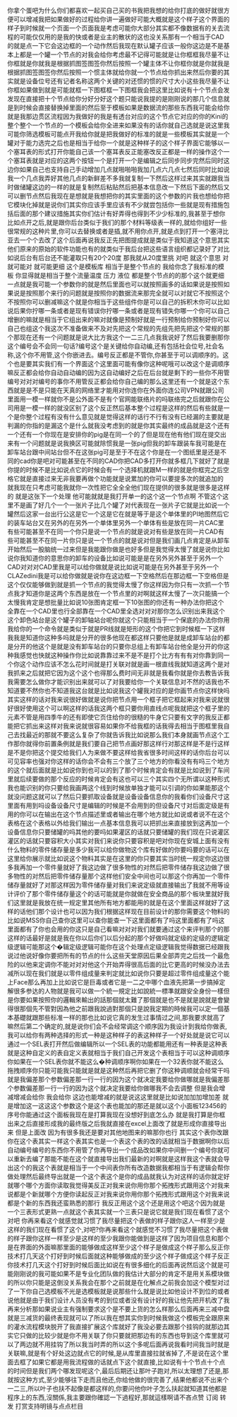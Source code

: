 你拿个蛋吧为什么你们都喜欢一起买自己买的书我把我想的给你打底的做好就很方便可以增减我把如果做好的过程给你讲一遍做好可能大概就是这个样子这个界面的样子到时候就一个页面一个页面我是考虑可能你大部分其实都不像数据有的关去流程的可能仅仅用的是我的快或者是业主的散状的这也没关系那有一个相当于CAD的就是点一下它会这边框的一个动作然后我现在默认罐子应该一般你这边是不是基本上都是一个罐一个节点的对我会给你考虑最不记得可能就是让你框框我尽量不让你框就是你就我是根据抓图签图签你然后按照一个罐主体不让你框你就是你就我是根据抓图签图签你然后按照一个惯主体就给你就一个节点给你抓出来然后你要的其实就是设备位号还有记者名称这两个关键的对还惯的惯的尺寸大小这些我尽量不让你框如果做到就是可能就框一下图框框一下图框我会把这里比如说有十个节点会发发现在直接把十个节点给你分好分好这个题只能说我提的是刚刚说的那几个信息就是到时候会直接替换掉里面的然后至于模板如果是数据流的那些东西我可能会给你就是我那边贯区流程因为我做好的我是有透台对应的这个节点它对应的你的Kini的整个整个一个节点的一个模板会给你全进来如果没有的话你就自己选就是说这里我可能你筛选模板可能点开我给你就是把我做好的标准的就是一些模板其实就是一个罐对于能力选完之后也是相当于给你一个就是这种样子的这个样子界面它能够以一个塞耳表的形式打开你能自己该一个塞耳表反正能塞改反正都是一样的操作这个一个塞耳表就是对应的这两个按钮一个是打开一个是编辑之后同步同步完然后同时这边你如果自己也支持自己手动增加几点就啪啪啪我加几点六几点七然后同时比如说我一个几点我弄好其他几点的新鲜差不多我就复制一下然后这样过来其实就跟我当时做储罐这边的一样的就是复制然后粘贴然后把基本信息改一下然后下面的然后又可以删节点然后我现在是想就是我想把你的其实里面的这个参数的片我也想给你把它模块化掉就是说你们其实你应该手里应该有不少就尝包括你一些就是现有措施包括后面的那个建议措施其实你们估计有好弄得也得到不少少标准的,我甚至于想你比如点开之后,就是跟你后台类似于我们的那个材料等级表一样的,就给你组好一些很常规的这种片里,你可以去替换或者是插,就不用你点开,就是点到打开一个塞浔比亚去一个个去改了这个后面再说我反正先把图提成就是类似于我知道这个意思其实他们原来的原始的软件功能也有的就类似于我后台把这些语言组织都记录好了对比如说后台有后台还不能灌取只有20个20度 那我就从20度里挑 对吧 就这个意思 对 就可能对 就可能更细 这个是模板库 相当于是整个节点的 我给你念了我标准的模板 你显得就是相当于整个流量温度 压力 液位 都是整个节点的的那个这个就更细一点就是我可能一个参数你的就是然后里面也可以就按照画多的话如果说是按照如果说是按照那个来行的问题就是按照你的数据流来那完全就可以对就它不按照这个不按照你可以删减嘛这个就是你相当于这些组件你是可以自己的拆积木你可以比如说后果你拧哪一条或者是现有错误你拧哪一条或者是现有错失你哪一个你可以自己增删的嘛就是相当于它组出来的嘛对就像是预制好就是一行预制给你预制好你可以自己也组这个我这次不准备做来不及对先把这个常规的先组先把先把这个常规的那个那现在还有一个问题就是说大比方我这个一二三几点我我说好了然后我要删那你这个编号会不会同一句话?编号这个是关键给你自动编,还有包括社会位号,社会名称,这个你不用管,这个你嵌进去。编号反正都是不管你,你甚至于可以调顺序的。这个也是要其实我们有一个界面这个这里面可能有像你这种呢哦可以改这个是调顺序嘛反正都会给你自动自动编的因为这自动编好之后在后台就是剩下的一些你不用管编号对对对编号的事你不用管反正都会给你自己编的那么这里还有一个就是这个东西就是是不是只能在天真的网络里才能用对你连你在外面你连公司VPN就跟公司里面用一模一样就你不是公外面不是有个官网能联络片的吗联络完之后就跟你在公司用是一模一样的就没区别了这个反正然后基本整个过程是这样的然后有些就是一个是你整个过程有没有什么意见就是觉得这样的话行不行有没有已经漏的主要就是判漏的你指的是漏这个是什么就我没考虑到的就是你其实最终的成品就是这个还有一个还有一个你现在是安排你的pig是在同一个的了但是现在他有他们现在提交出来有一个问题就是说我换区可能就除惯我是一张pig但我的卸车跟装车我可能是在卸车站台跟中间站台但不在这张pig可是至于不在这个你是在一个图纸里是还是不同的cad你是吧对可能甚至在不同的CAD你把CAD多打开你就多框几下就好了就是你提的时候不是比如说点它的时候会有一个选择机就跟M一样的就是你框完之后空格它就是直接过来无非我要再做个功能就是说累加的你可以要提多次的就追加的 就我现在只考虑可能我就你一次性把它全全全他们现在提供的很多就是很多是这样的 就是这张下一个处理 他可能就就是我打开单一的这个这一个节点啊 不管这个这里不是画了好几个一个一张片子比几个罐了对代表现在一张片子它就是比如说一个罐然后这家一台出行公这是它一个这是它在就是等于是这个单体里的PI地图然后它的装车站台又在另外的在另外一个单体里另外一个单体有些是放在同一片CAC里有些可能甚至不在同一个你只是说一个节点的就是说对有些是放在同一片CAD有些可能甚至不在同一片你只是说一个节点的就是说对但是我们画几点肯定是从卸车开始然后一股脑统一过来但是我能跟你做是也好多但是我觉得太慢了就是说你比如说你我知道你的意思你的卸车的设备比如说可能是是在另外另外甚至于另外一个CAD对对对CAD里我是可以给你做就是说比如说可能是在另外甚至于另外一个CLAZedini我是可以给你做就是说你在这边框一下空格然后在那边框一下空格但是这个仅仅能够做到就是抓一个节点的我觉得太慢了你这样因为你只有一次抓一个节点我才知道你是这两个东西是放在一个节点里的对啊就这样太慢了一次只能搞一个太慢我肯定是想批量比如说10张图肯定框一下10张图的你还有一种办法你把这个全靠在一个CAD里也行全部靠在一个CAD里全选对对对那你怎么识别出来我这个这个卸色站台是这个罐子的卸轴站台呢你就这个只能相当于一个保底的办法你你用我给你的一个命令就是类似于就是PR线就是矩形的这个你把它到时候框一下这样我我是知道你这种多吗就是分开的很多他现在都这样只要他是就是成卸车站台的都是分开的他这个是就是没有卸车站台的只要你总组上有卸车站台他全是分开的你这种我感觉也快就这种操作你比如说靠靠过来不是不是打个比方有有有对你靠到同一个你这个动作应该不怎么花时间就是打关联对就是画一根直线我就知道这两个是对我抓来之后就把它因为这个这个也得那么费时间无非就是我看你就是你去教告诉我我需要怎么做你才能识别出来就可以了对我要给你一个关联信息对不然的话我也不知道要不然你也不知道我这台就是比如说我这个罐我对应的是你画节点你这样快吗其实这样的话对我来说很好做就是说你把节点用一个框子把它框起来对我来说就很好很好使用这个可以啊这样的话我这两个框只要你用直线点呢我就把这个框子里的元素不管是用四季牛的还有即使它页住给你的很糙的牛身它只要有文字的我反正都能把它抓出来这样对我来说就很容易如果你不给我框的话我得去相当于图框里我自己去找最近的那就不要这么复杂了你就告诉我比如说那么我们本身就画节点这个工作那你就得你前置条例就是我们要自己把节点画好那这样行对那这样是不是行这样是不是你把这个提交给我们人为来做不要这样给我省很多时间这样的话你后台可以可见容率也强对你这样的话你会不会有三个放了三个地方的你看没有有吗三个地方的这个就后面就是比如说你到也可以的到了那个时候肯定会有就是比如说到了车间里就后续要做的那个反应的时候肯定会有这也可以三个其实四个无所谓以这种形式我也能识别的你只要给我画两这个线到时候放单独才能可以引调的你如果能那这个就没问题这就可以了然后只要抓取设备就是设备设备信息你的我看你们设备尺寸这里面有用到吗设备设备尺寸是编辑的时候是不会用到的但设备尺寸对后面定级是有用的你可以在输出在这个节点描述里或者输出在哪个地方就比如说或者说不在这个表格在这个表格以外给我们输出一点基本信息我可以把抓出来直接放到这再加一个设备信息你只要储罐的吗其他的要吗如果灌区的话就只要储罐的我们现在只说灌区灌区的话就只要容积大小其实对我们来说你只要容积是吧对你现在安城上面有没有什么物料的零件储存量是多少我可以给你做物这个库有好做的你要吗要的话可以在这里给你展示就比如说这个物料其实是在这里的你只要其实当时统一规定你这边很多我再加一个零件量就好了我这边做了很多物性的对然后把零件储存我这边做了很多物性的对然后把零件储存量那个这样他们安全中间也可以那这个你再加一个零件储存量就好了对那这样因为零件储存量对我们来说定级就直接输出了我就不用等设计评价了那个零件储存量这个的话可能就是你就做在安全商品的那个板块里就好我们这里就是我放在统一规定里其他所有地方都能用的就是在这个里面这样就好了这样的话他们那个设计也可以因为我们根据这样现在目前设计的那你需要这个物料的比如说MSS你自己查你这里可以查你能查一下这里面都有了吗这里面都有了吗这里面都有了你也会用的你这只是自己看嘛对对对我们就要通过这个来评判那个的那这样的话最好是就是我在你以后你们以后分起的那个好做吗就定级的定级的逻辑定级逻辑可能那这个�辑定级逻辑可能你在这个处理点定级逻辑我觉得数据已经跟我说过他说好像你要把所有的节点的什么这些天堂原因后果全部弄完之后找一个最危险的以他来定调你不能对对对他这个开始弄得很高后面的比它更高的时候没办法去减所以现在我们就是以零件组成量来判定就比如说你只要是超过零件组成量这个能上Face那么再加上比如说它是巨毒或者它是一二之中哪个血液先把第一步搞掉定解很多参达的人物就是我可以做一个統一規定比如說統一標準就跟安全身份一樣但是你要如果按照你的邏輯來輸出的話那個就太難了那個就是也不是就是說就是會變得很那個先不管對因為他之前跟我說過對那個只是說我定期的時候我可以定一個基本基礎就跟那些标准一样的那也比如说它真的发生过事情过之间,那我要求就高了嘛然后第二个确定的,就是说你们会不会经常调这个顺序因为我设计到我给你做表,我可以给你有两种选择的形式一种是这种样子的表这种样子一个好处就是说它可以通过一个SEL表打开然后做编辑所以一个SEL表的功能都能用还有一种表是这种表就是这种自定义的表自定义表就相当于我们自己开发这个表相当于可以这种调顺序你如果在一个SEL表你就不能这么�种调顺序啊你如果在一个32表你就不能这么拖拽顺序你只能可能我只能就是就是这种然后再把它删了你这种调顺就会经常干吗就是我偏差那个参数偏差那一行一行的因为这个就决定我要给你做哪就是我偏差那个参数偏差那一行一行的因为这个就决定我要给你做哪我不会去调整 但是我会增减增减会给你 我会给你 这边也能增减的就是说这这里就是比如说加加加增加差 就是增加这一这这这个参数这个是这个表也能加的那还是就以这个小面板123456的序号你能通过这个面板我现在是打算我现在没想好到底怎么办 就是我打算是你框出来之后直接形成我的最终版之后我就直接在excel上面改了就是形成你直接导出来 但是上面改 因为有很多我还是要对其他地图来的嘛那你也行 其实这个表你改跟你在这个表其实一样这个表其实也是一个表这个表的改的话就相当于数据啊你以后自动编号编号的东西你不用管了你再导出一个成品改如果你中间删一个编号你就可以重新去编了那能不能在这个就直接导出我们最新的对啊就是这样我这个表就会导出这个的我这个表就是相当于一个中间表你所有改造数据我都相当于有逻辑会帮你做处理然后最终导出就是一个这个表这个是你的成品就我认为对这样的话你就定好就哪个哪个方面你读取我觉得美反正对我来说你用你那个拓拽形式跟用这个对我来说都是个新就哪个方便你读起反正对我来说你用你那个拓拽形式跟用这个对我来说都是个新的东西我还蛮熟悉的那行 我反正用这个这个还是用这个吧这个因为就是一个三表形式更熟一点就这个表其实就一个三表只是说它就是我们现在看惯了这个对吧 你再来看这个就感觉就习惯了我尽量把这个表做的样子跟你这人一样至少是这样的我们现在看惯了这个,对吧?你再来看这个就感觉不习惯了我尽量把这个表做的样子跟你这样一样至少是这样的至少我跟你能做到是这样了因为项目信息和那个是在界面的外面嘛那里面的能够做成这样至少这个样子是做成这个样子那么反正你技术打几天这个打好到时候后面就这种能够做成的至少这个样子做成这个样子反正你技术打几天这个打好到时候后面比如说在有很多细化的后面再说然后这个就是可能刚刚说的我可能如果不是专业化团队做的我估计大部分的肯定不是用关系模块做的所以你只能是这倒没关系我会在那个之前就是在化解点之前我会加这个模型对过了一下你自己选模板不光是选模板就是说那些什么就是说比如他设计不到位的或者说他就是由于我们设计人员没有考的到位或者没有设计好的我让他先把开机改了我再来分析那如果说业主有强制要求这个是不要上货的怎么样那么后面再来三减中盘就是三减货的最终表现就可以了所以我在想其实你到时候我做这个模板完全跟原来的灌水流程模块脱开了我直接扩展这个库就好了我没必要去跟那个挂钩的就那边其实它只做的比较少就是你不用关联了你只要就把那边有的东西也导到这个库里就可以了两边就不用挂钩了所以我当时弄的所以这个多呢后面再说我看时间我当时就是关联嘛,就是有个好处这边就点它的时候,是从库里直接拉就省掉了,不是说在这个里面去框了如果它都是用我流程做的话就点下这个就直接,比如说有十个节点十个点的时间但是我们两个哪发现呢这个,最后后期还让那叶子跑对,所以太理想了还是,那就按这种方式,至少能够往下走而且他还,你给他做的很完善了,结果他都说不出来个一二三,所以叶子也扶不起像是都这样的,你要问他你叶子怎么扶起就知道其他都是程序上的东西,沒關係,我主要跟你確認一下過程好,那就這樣啊请不吝点赞 订阅 转发 打赏支持明镜与点点栏目